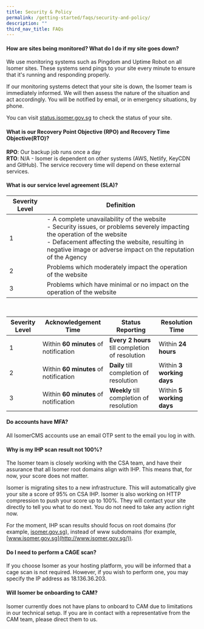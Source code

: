 ```yaml
---
title: Security & Policy
permalink: /getting-started/faqs/security-and-policy/
description: ""
third_nav_title: FAQs
---
```

#### How are sites being monitored? What do I do if my site goes down?

We use monitoring systems such as Pingdom and Uptime Robot on all Isomer sites. These systems send pings to your site every minute to ensure that it's running and responding properly.

If our monitoring systems detect that your site is down, the Isomer team is immediately informed. We will then assess the nature of the situation and act accordingly. You will be notified by email, or in emergency situations, by phone.

You can visit [status.isomer.gov.sg](https://status.isomer.gov.sg/) to check the status of your site.


#### What is our Recovery Point Objective (RPO) and Recovery Time Objective(RTO)?

**RPO**: Our backup job runs once a day   
**RTO**: N/A - Isomer is dependent on other systems (AWS, Netlify, KeyCDN and GitHub). The service recovery time will depend on these external services.

#### What is our service level agreement (SLA)?

<table>
<thead>
  <tr>
    <th>Severity Level</th>
    <th>Definition</th>
  </tr>
</thead>
<tbody>
  <tr>
    <td>1</td>
    <td>- A complete unavailability of the website<br>- Security issues, or problems severely impacting the operation of the website<br>- Defacement affecting the website, resulting in negative image or adverse impact on the reputation of the Agency</td>
  </tr>
  <tr>
    <td>2</td>
    <td>Problems which moderately impact the operation of the website</td>
  </tr>
  <tr>
    <td>3</td>
    <td>Problems which have minimal or no impact on the operation of the website</td>
  </tr>
</tbody>
</table>

<br>

|Severity Level|Acknowledgement Time|Status Reporting|Resolution Time|
|-|-|-|-|
|1|Within **60 minutes** of notification|**Every 2 hours** till completion of resolution|Within **24 hours**|
|2|Within **60 minutes** of notification|**Daily** till completion of resolution|Within **3 working days**|
|3|Within **60 minutes** of notification|**Weekly** till completion of resolution|Within **5 working days**|

#### Do accounts have MFA?
All IsomerCMS accounts use an email OTP sent to the email you log in with.

#### Why is my IHP scan result not 100%?
The Isomer team is closely working with the CSA team, and have their assurance that all Isomer root domains align with IHP. This means that, for now, your score does not matter.

Isomer is migrating sites to a new infrastructure. This will automatically give your site a score of 95% on CSA IHP. Isomer is also working on HTTP compression to push your score up to 100%. They will contact your site directly to tell you what to do next. You do not need to take any action right now.

For the moment, IHP scan results should focus on root domains (for example, [isomer.gov.sg](http://isomer.gov.sg/)), instead of www subdomains (for example, [www.isomer.gov.sg](http://www.isomer.gov.sg/)).


#### Do I need to perform a CAGE scan?
If you choose Isomer as your hosting platform, you will be informed that a cage scan is not required. However, if you wish to perform one, you may specify the IP address as 18.136.36.203.

#### Will Isomer be onboarding to CAM?
Isomer currently does not have plans to onboard to CAM due to limitations in our technical setup. If you are in contact with a representative from the CAM team, please direct them to us.